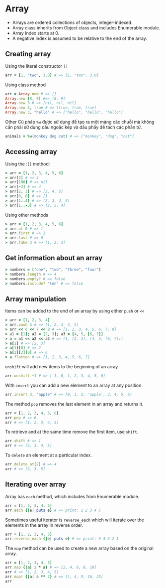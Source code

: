 # Array

- Arrays are ordered collections of objects, integer-indexed.
- Array class inherits from Object class and includes Enumerable module.
- Array Index starts at 0.
- A negative index is assumed to be relative to the end of the array.

## Creating array

Using the literal constructor `[]`

```ruby
arr = [1, "two", 3.0] # => [1, "two", 3.0]
```

Using class method

```ruby
arr = Array.new # => []
Array.new [8, 9] #=> [8, 9]
Array.new 3 # => [nil, nil, nil]
Array.new 3, true # => [true, true, true]
Array.new 3, "hello" # => ["hello", "hello", "hello"]
```

Other
Cú pháp `%w` được sử dụng để tạo ra một mảng các chuỗi mà không cần phải sử dụng dấu ngoặc kép và dấu phẩy để tách các phần tử. 

```ruby
animals = %w(monkey dog cat) # => ["monkey", "dog", "cat"]
```

## Accessing array

Using the :`[]` method:
```ruby
> arr = [1, 2, 3, 4, 5, 6]
> arr[2] # => 3
> arr[100] # => nil
> arr[-3] # => 4
> arr[2, 3] # => [3, 4, 5]
> arr[0, 0] # => []
> arr[1..4] # => [2, 3, 4, 5]
> arr[1..-3] # => [2, 3, 4]
```

Using other methods

```ruby
> arr = [1, 2, 3, 4, 5, 6]
> arr.at 0 # => 1
> arr.first # => 1
> arr.last # => 6
> arr.take 3 # => [1, 2, 3]
```

## Get information about an array

```ruby
> numbers = ["one", "two", "three", "four"]
> numbers.length # => 4
> numbers.empty? # => false
> numbers.include? "ten" # => false
```

## Array manipulation

Items can be added to the end of an array by using either `push` or `<<`

```ruby
> arr = [1, 2, 3, 4]
> arr.push 5 # => [1, 2, 3, 4, 5]
> arr << 6 << 7 << 8 # => [1, 2, 3, 4, 5, 6, 7, 8]
> a1 = [1]; a2 = [2, 3]; a3 = [4, 5, [6, 7]]
> a = a1 << a2 << a3 # => [1, [2, 3], [4, 5, [6, 7]]]
> a[1] # => [2, 3]
> a[1][0] # => 2
> a[2][2][0] # => 6
> a.flatten # => [1, 2, 3, 4, 5, 6, 7]
```

`unshift` will add new items to the beginning of an array.
```ruby
arr.unshift -1 # => [-1, 0, 1, 2, 3, 4, 5, 6]
```

With `insert` you can add a new element to an array at any position.

```ruby
arr.insert 3, "apple" # => [0, 1, 2, 'apple', 3, 4, 5, 6]
```

The method `pop` removes the last element in an array and returns it.

```ruby
arr = [1, 2, 3, 4, 5, 6]
arr.pop # => 6
arr # => [1, 2, 3, 4, 5]
```

To retrieve and at the same time remove the first item, use `shift`.

```ruby
arr.shift # => 1
arr # => [2, 3, 4, 5]
```

To `delete` an element at a particular index.

```ruby
arr.delete_at(2) # => 4
arr # => [2, 3, 5]
```

## Iterating over array

Array has `each` method, which includes from Enumerable module.

```ruby
arr = [1, 2, 3, 4, 5]
arr.each {|e| puts e} # => print: 1 2 3 4 5
```

Sometimes useful iterator is `reverse_each` which will iterate over the elements in the array in reverse order.

```ruby
arr = [1, 2, 3, 4, 5]
arr.reverse_each {|e| puts e} # => print: 5 4 3 2 1
```

The `map` method can be used to create a new array based on the original array.

```ruby
arr = [1, 2, 3, 4, 5]
arr.map {|a| 2 * a} # => [2, 4, 6, 8, 10]
arr # => [1, 2, 3, 4, 5]
arr.map! {|a| a ** 2} # => [1, 4, 9, 16, 25]
arr
```

```ruby
```

```ruby
```

```ruby
```

```ruby
```
